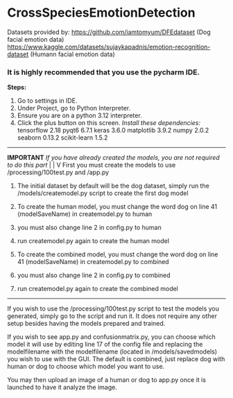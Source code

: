 # CrossSpeciesEmotionDetection

Datasets provided by:
https://github.com/iamtomyum/DFEdataset (Dog facial emotion data)
https://www.kaggle.com/datasets/sujaykapadnis/emotion-recognition-dataset (Humann facial emotion data)


### It is highly recommended that you use the pycharm IDE.

**Steps:** 
1. Go to settings in IDE.
2. Under Project, go to Python Interpreter.
3. Ensure you are on a python 3.12 interpreter.
4. Click the plus button on this screen.
*Install these dependencies:*
    tensorflow 2.18
    pyqt6 6.7.1
    keras 3.6.0
    matplotlib 3.9.2
    numpy 2.0.2
    seaborn 0.13.2
    scikit-learn 1.5.2

-----------------------------------------------------------------
**IMPORTANT**
*If you have already created the models, you are not required to do this part*
                |
                |
                V
First you must create the models to use /processing/100test.py and /app.py

1. The initial dataset by default will be the dog dataset, simply run the /models/createmodel.py script to create
the first dog model

2. To create the human model, you must change the word dog on line 41 (modelSaveName) in createmodel.py to human

3. you must also change line 2 in config.py to human

4. run createmodel.py again to create the human model

5. To create the combined model, you must change the word dog on line 41 (modelSaveName) in createmodel.py to combined

6. you must also change line 2 in config.py to combined

7. run createmodel.py again to create the combined model

-----------------------------------------------------------------

If you wish to use the /processing/100test.py script to test the models you generated,
simply go to the script and run it. It does not require any other setup besides having the
models prepared and trained.

If you wish to see app.py and confusionmatrix.py, you can choose which model it will use by editing line 17 of the config file and
replacing the modelfilename with the modelfilename (located in /models/savedmodels) you wish to use with the GUI.
The default is combined, just replace dog with human or dog to choose which model you want to use.

You may then upload an image of a human or dog to app.py once it is launched to have it analyze the image.